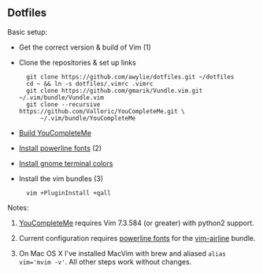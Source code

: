 ## Dotfiles

Basic setup:
* Get the correct version & build of Vim (1)
* Clone the repositories & set up links

        git clone https://github.com/awylie/dotfiles.git ~/dotfiles
        cd ~ && ln -s dotfiles/.vimrc .vimrc
        git clone https://github.com/gmarik/Vundle.vim.git ~/.vim/bundle/Vundle.vim
        git clone --recursive https://github.com/Valloric/YouCompleteMe.git \
            ~/.vim/bundle/YouCompleteMe


* [Build YouCompleteMe](https://github.com/Valloric/YouCompleteMe#ubuntu-linux-x64-super-quick-installation)
* [Install powerline fonts](https://powerline.readthedocs.org/en/latest/installation/linux.html#font-installation) (2)
* [Install gnome terminal colors](https://github.com/sigurdga/gnome-terminal-colors-solarized#installation-and-usage)

* Install the vim bundles (3)

        vim +PluginInstall +qall

Notes:

1.  [YouCompleteMe](https://github.com/Valloric/YouCompleteMe) requires Vim
    7.3.584 (or greater) with python2 support.

2.  Current configuration requires
    [powerline fonts](https://powerline.readthedocs.org/en/latest/installation.html#installation-on-various-platforms)
    for the [vim-airline](https://github.com/bling/vim-airline) bundle.

3.  On Mac OS X I've installed MacVim with brew and aliased
    `alias vim='mvim -v'`.  All other steps work without changes.
